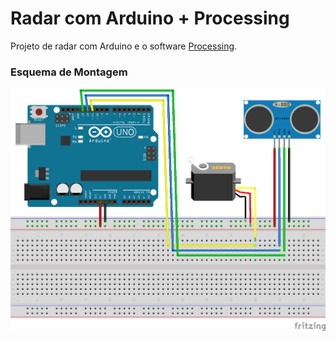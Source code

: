 # Radar com Arduino + Processing

Projeto de radar com Arduino e o software [Processing](https://processing.org/).

### Esquema de Montagem
![Sketch](https://raw.githubusercontent.com/GZanon/ArduinoRadar/master/Sketch.png)